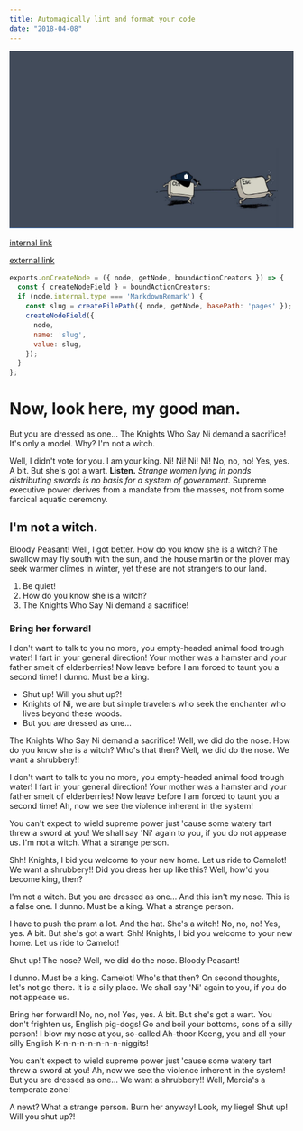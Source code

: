 ```yaml
---
title: Automagically lint and format your code
date: "2018-04-08"
---
```

![random image](./test.png)

[internal link](/about)

[external link](https://www.google.com)

```js
exports.onCreateNode = ({ node, getNode, boundActionCreators }) => {
  const { createNodeField } = boundActionCreators;
  if (node.internal.type === 'MarkdownRemark') {
    const slug = createFilePath({ node, getNode, basePath: 'pages' });
    createNodeField({
      node,
      name: 'slug',
      value: slug,
    });
  }
};
```

# Now, look here, my good man.

But you are dressed as one… The Knights Who Say Ni demand a sacrifice! It's only a model. Why? I'm not a witch.

Well, I didn't vote for you. I am your king. Ni! Ni! Ni! Ni! No, no, no! Yes, yes. A bit. But she's got a wart. __Listen.__ *Strange women lying in ponds distributing swords is no basis for a system of government.* Supreme executive power derives from a mandate from the masses, not from some farcical aquatic ceremony.

## I'm not a witch.

Bloody Peasant! Well, I got better. How do you know she is a witch? The swallow may fly south with the sun, and the house martin or the plover may seek warmer climes in winter, yet these are not strangers to our land.

1. Be quiet!
2. How do you know she is a witch?
3. The Knights Who Say Ni demand a sacrifice!

### Bring her forward!

I don't want to talk to you no more, you empty-headed animal food trough water! I fart in your general direction! Your mother was a hamster and your father smelt of elderberries! Now leave before I am forced to taunt you a second time! I dunno. Must be a king.

* Shut up! Will you shut up?!
* Knights of Ni, we are but simple travelers who seek the enchanter who lives beyond these woods.
* But you are dressed as one…

The Knights Who Say Ni demand a sacrifice! Well, we did do the nose. How do you know she is a witch? Who's that then? Well, we did do the nose. We want a shrubbery!!

I don't want to talk to you no more, you empty-headed animal food trough water! I fart in your general direction! Your mother was a hamster and your father smelt of elderberries! Now leave before I am forced to taunt you a second time! Ah, now we see the violence inherent in the system!

You can't expect to wield supreme power just 'cause some watery tart threw a sword at you! We shall say 'Ni' again to you, if you do not appease us. I'm not a witch. What a strange person.

Shh! Knights, I bid you welcome to your new home. Let us ride to Camelot! We want a shrubbery!! Did you dress her up like this? Well, how'd you become king, then?

I'm not a witch. But you are dressed as one… And this isn't my nose. This is a false one. I dunno. Must be a king. What a strange person.

I have to push the pram a lot. And the hat. She's a witch! No, no, no! Yes, yes. A bit. But she's got a wart. Shh! Knights, I bid you welcome to your new home. Let us ride to Camelot!

Shut up! The nose? Well, we did do the nose. Bloody Peasant!

I dunno. Must be a king. Camelot! Who's that then? On second thoughts, let's not go there. It is a silly place. We shall say 'Ni' again to you, if you do not appease us.

Bring her forward! No, no, no! Yes, yes. A bit. But she's got a wart. You don't frighten us, English pig-dogs! Go and boil your bottoms, sons of a silly person! I blow my nose at you, so-called Ah-thoor Keeng, you and all your silly English K-n-n-n-n-n-n-n-niggits!

You can't expect to wield supreme power just 'cause some watery tart threw a sword at you! Ah, now we see the violence inherent in the system! But you are dressed as one… We want a shrubbery!! Well, Mercia's a temperate zone!

A newt? What a strange person. Burn her anyway! Look, my liege! Shut up! Will you shut up?!
